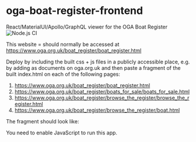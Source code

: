 # oga-boat-register-frontend
React/MaterialUI/Apollo/GraphQL viewer for the OGA Boat Register
![Node.js CI](https://github.com/jcable/oga-boat-register-frontend/workflows/Node.js%20CI/badge.svg)

This website = should normally be accessed at https://www.oga.org.uk/boat_register/boat_register.html

Deploy by including the built css + js files in a publicly accessible place, e.g. by adding as documents on oga.org.uk
and then paste a fragment of the built index.html on each of the following pages:

1. https://www.oga.org.uk/boat_register/boat_register.html
2. https://www.oga.org.uk/boat_register/boats_for_sale/boats_for_sale.html
3. https://www.oga.org.uk/boat_register/browse_the_register/browse_the_register.html
4. https://www.oga.org.uk/boat_register/browse_the_register/boat.html

The fragment should look like:
<script src="https://polyfill.io/v3/polyfill.min.js?features=Array.prototype.findIndex%2CString.prototype.repeat%2CArray.prototype.flat%2CString.prototype.startsWith%2CArray.prototype.%40%40iterator"></script>
<link href="/_documents/[585642]main.6dea0f05.chunk.css" rel="stylesheet" />
<noscript>You need to enable JavaScript to run this app.</noscript>
<div id="root"></div>
<script>
    !(function (e) {
    function t(t) {
        for (
        var n, a, l = t[0], f = t[1], i = t[2], c = 0, s = [];
        c < l.length;
        c++
        )
        (a = l[c]),
            Object.prototype.hasOwnProperty.call(o, a) &&
            o[a] &&
            s.push(o[a][0]),
            (o[a] = 0);
        for (n in f)
        Object.prototype.hasOwnProperty.call(f, n) && (e[n] = f[n]);
        for (p && p(t); s.length; ) s.shift()();
        return u.push.apply(u, i || []), r();
    }
    function r() {
        for (var e, t = 0; t < u.length; t++) {
        for (var r = u[t], n = !0, l = 1; l < r.length; l++) {
            var f = r[l];
            0 !== o[f] && (n = !1);
        }
        n && (u.splice(t--, 1), (e = a((a.s = r[0]))));
        }
        return e;
    }
    var n = {},
        o = { 1: 0 },
        u = [];
    function a(t) {
        if (n[t]) return n[t].exports;
        var r = (n[t] = { i: t, l: !1, exports: {} });
        return e[t].call(r.exports, r, r.exports, a), (r.l = !0), r.exports;
    }
    (a.m = e),
        (a.c = n),
        (a.d = function (e, t, r) {
        a.o(e, t) ||
            Object.defineProperty(e, t, { enumerable: !0, get: r });
        }),
        (a.r = function (e) {
        "undefined" != typeof Symbol &&
            Symbol.toStringTag &&
            Object.defineProperty(e, Symbol.toStringTag, { value: "Module" }),
            Object.defineProperty(e, "__esModule", { value: !0 });
        }),
        (a.t = function (e, t) {
        if ((1 & t && (e = a(e)), 8 & t)) return e;
        if (4 & t && "object" == typeof e && e && e.__esModule) return e;
        var r = Object.create(null);
        if (
            (a.r(r),
            Object.defineProperty(r, "default", { enumerable: !0, value: e }),
            2 & t && "string" != typeof e)
        )
            for (var n in e)
            a.d(
                r,
                n,
                function (t) {
                return e[t];
                }.bind(null, n)
            );
        return r;
        }),
        (a.n = function (e) {
        var t =
            e && e.__esModule
            ? function () {
                return e.default;
                }
            : function () {
                return e;
                };
        return a.d(t, "a", t), t;
        }),
        (a.o = function (e, t) {
        return Object.prototype.hasOwnProperty.call(e, t);
        }),
        (a.p = "/boats/");
    var l = (this.webpackJsonpboats = this.webpackJsonpboats || []),
        f = l.push.bind(l);
    (l.push = t), (l = l.slice());
    for (var i = 0; i < l.length; i++) t(l[i]);
    var p = f;
    r();
    })([]);
</script>
<script src="/_documents/[586431]2.ef590f88.chunk.js"></script>
<script src="/_documents/[586432]main.edc0eb66.chunk.js"></script>
